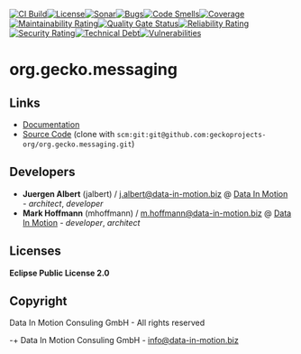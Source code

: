 [![CI Build](https://github.com/geckoprojects-org/org.gecko.messaging/actions/workflows/build.yml/badge.svg)](https://github.com/geckoprojects-org/org.gecko.messaging/actions/workflows/build.yml)[![License](https://github.com/geckoprojects-org/org.gecko.messaging/actions/workflows/license.yml/badge.svg)](https://github.com/geckoprojects-org/org.gecko.messaging/actions/workflows/license.yml )[![Sonar](https://github.com/geckoprojects-org/org.gecko.messaging/actions/workflows/sonar.yml/badge.svg)](https://github.com/geckoprojects-org/org.gecko.messaging/actions/workflows/sonar.yml )[![Bugs](https://sonarcloud.io/api/project_badges/measure?project=geckoprojects-org_org.gecko.messaging&metric=bugs)](https://sonarcloud.io/dashboard?id=geckoprojects-org_org.gecko.messaging)[![Code Smells](https://sonarcloud.io/api/project_badges/measure?project=geckoprojects-org_org.gecko.messaging&metric=code_smells)](https://sonarcloud.io/dashboard?id=geckoprojects-org_org.gecko.messaging)[![Coverage](https://sonarcloud.io/api/project_badges/measure?project=geckoprojects-org_org.gecko.messaging&metric=coverage)](https://sonarcloud.io/dashboard?id=geckoprojects-org_org.gecko.messaging)[![Maintainability Rating](https://sonarcloud.io/api/project_badges/measure?project=geckoprojects-org_org.gecko.messaging&metric=sqale_rating)](https://sonarcloud.io/dashboard?id=geckoprojects-org_org.gecko.messaging)[![Quality Gate Status](https://sonarcloud.io/api/project_badges/measure?project=geckoprojects-org_org.gecko.messaging&metric=alert_status)](https://sonarcloud.io/dashboard?id=geckoprojects-org_org.gecko.messaging)[![Reliability Rating](https://sonarcloud.io/api/project_badges/measure?project=geckoprojects-org_org.gecko.messaging&metric=reliability_rating)](https://sonarcloud.io/dashboard?id=geckoprojects-org_org.gecko.messaging)[![Security Rating](https://sonarcloud.io/api/project_badges/measure?project=geckoprojects-org_org.gecko.messaging&metric=security_rating)](https://sonarcloud.io/dashboard?id=geckoprojects-org_org.gecko.messaging)[![Technical Debt](https://sonarcloud.io/api/project_badges/measure?project=geckoprojects-org_org.gecko.messaging&metric=sqale_index)](https://sonarcloud.io/dashboard?id=geckoprojects-org_org.gecko.messaging)[![Vulnerabilities](https://sonarcloud.io/api/project_badges/measure?project=geckoprojects-org_org.gecko.messaging&metric=vulnerabilities)](https://sonarcloud.io/dashboard?id=geckoprojects-org_org.gecko.messaging)

# org.gecko.messaging

## Links

* [Documentation](https://github.com/geckoprojects-org/org.gecko.messaging)
* [Source Code](https://github.com/geckoprojects-org/org.gecko.messaging) (clone with `scm:git:git@github.com:geckoprojects-org/org.gecko.messaging.git`)


## Developers

* **Juergen Albert** (jalbert) / [j.albert@data-in-motion.biz](mailto:j.albert@data-in-motion.biz) @ [Data In Motion](https://www.datainmotion.de) - *architect*, *developer*
* **Mark Hoffmann** (mhoffmann) / [m.hoffmann@data-in-motion.biz](mailto:m.hoffmann@data-in-motion.biz) @ [Data In Motion](https://www.datainmotion.de) - *developer*, *architect*

## Licenses

**Eclipse Public License 2.0**

## Copyright

Data In Motion Consuling GmbH - All rights reserved

-+
Data In Motion Consuling GmbH - [info@data-in-motion.biz](mailto:info@data-in-motion.biz)
